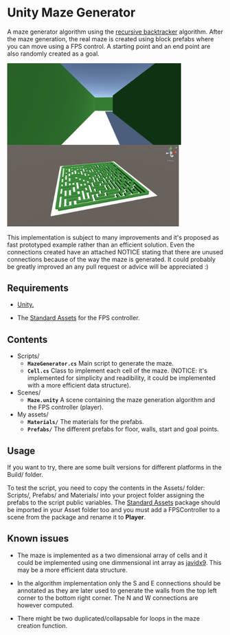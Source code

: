 # Unity Maze Generator

A maze generator algorithm using the [recursive backtracker](https://weblog.jamisbuck.org/2010/12/27/maze-generation-recursive-backtracking) algorithm. After the maze generation, the real maze is created using block prefabs where you can move using a FPS control. A starting point and an end point are also randomly created as a goal.

<img src="Screenshots/firstPerson.png" align="left" width="405"/>	<img src="Screenshots/mazeImage.png" align="rigth" width="400"/>

This implementation is subject to many improvements and it's proposed as fast prototyped example rather than an efficient solution. Even the connections created have an attached NOTICE stating that there are unused connections because of the way the maze is generated. It could probably be greatly improved an any pull request or advice will be appreciated :)

## Requirements

* [Unity.](unity.com)

* The [Standard Assets](https://assetstore.unity.com/packages/essentials/asset-packs/standard-assets-for-unity-2017-3-32351) for the FPS controller.

## Contents

* Scripts/ 
    * **`MazeGenerator.cs`** Main script to generate the maze.
    * **`Cell.cs`** Class to implement each cell of the maze. (NOTICE: it's implemented for simplicity and readibility, it could be implemented with a more efficient data structure).
* Scenes/
    * **`Maze.unity`** A scene containing the maze generation algorithm and the FPS controller (player).
* My assets/
    * **`Materials/`** The materials for the prefabs.
    * **`Prefabs/`** The different prefabs for floor, walls, start and goal points.

## Usage

If you want to try, there are some built versions for different platforms in the Build/ folder.

To test the script, you need to copy the contents in the Assets/ folder: Scripts/, Prefabs/ and Materials/ into your project folder assigning the prefabs to the script public variables. The [Standard Assets](https://assetstore.unity.com/packages/essentials/asset-packs/standard-assets-for-unity-2017-3-32351) package should be imported in your Asset folder too and you must add a FPSController to a scene from the package and rename it to **Player**.

## Known issues

* The maze is implemented as a two dimensional array of cells and it could be implemented using one dimmensional int array as [javidx9](https://www.youtube.com/watch?v=Y37-gB83HKE). This may be a more efficient data structure.

* In the algorithm implementation only the S and E connections should be annotated as they are later used to generate the walls from the top left corner to the bottom right corner. The N and W connections are however computed.

* There might be two duplicated/collapsable for loops in the maze creation function.


